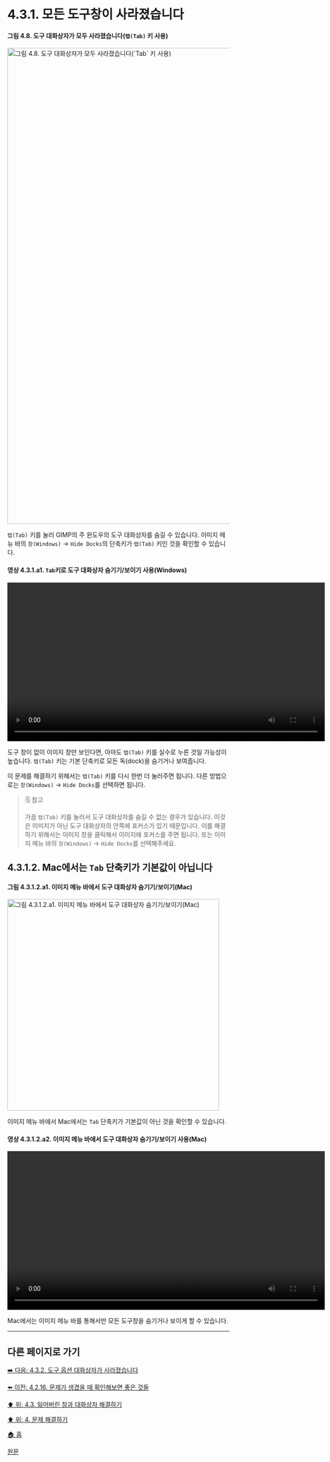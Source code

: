 # 4.3.1. 모든 도구창이 사라졌습니다

#### 그림 4.8. 도구 대화상자가 모두 사라졌습니다(`탭(Tab)` 키 사용)
<img width="1080" alt="그림 4.8. 도구 대화상자가 모두 사라졌습니다(`Tab` 키 사용)" environment="MacOS:Sonoma 14.2.1 GIMP 2.10.36" src="https://github.com/wonder13662/gimp/assets/15767104/af27b474-3b78-4609-98b0-b3b89530280f">

`탭(Tab)` 키를 눌러 GIMP의 주 윈도우의 도구 대화상자를 숨길 수 있습니다. 이미지 메뉴 바의 `창(Windows)` → `Hide Docks`의 단축키가 `탭(Tab)` 키인 것을 확인할 수 있습니다.

#### 영상 4.3.1.a1. `Tab`키로 도구 대화상자 숨기기/보이기 사용(Windows)
<video controls="controls" width="720" environment="MacOS:Sonoma 14.2.1 GIMP 2.10.36" src="https://github.com/wonder13662/gimp/assets/15767104/cb3e7385-20be-49ba-b5ce-33746c2b0ab0"></video>

도구 창이 없이 이미지 창만 보인다면, 아마도 `탭(Tab)` 키를 실수로 누른 것일 가능성이 높습니다. `탭(Tab)` 키는 기본 단축키로 모든 독(dock)을 숨기거나 보여줍니다.

이 문제를 해결하기 위해서는 `탭(Tab)` 키를 다시 한번 더 눌러주면 됩니다. 다른 방법으로는 `창(Windows)` → `Hide Docks`를 선택하면 됩니다.

> 🗒️ 참고
>
> 가끔 `탭(Tab)` 키를 눌러서 도구 대화상자를 숨길 수 없는 경우가 있습니다. 이것은 이미지가 아닌 도구 대화상자의 안쪽에 포커스가 있기 때문입니다. 이를 해결하기 위해서는 이미지 창을 클릭해서 이미지에 포커스를 주면 됩니다. 또는 이미지 메뉴 바의 `창(Windows)` → `Hide Docks`를 선택해주세요.

## 4.3.1.2. Mac에서는 `Tab` 단축키가 기본값이 아닙니다

#### 그림 4.3.1.2.a1. 이미지 메뉴 바에서 도구 대화상자 숨기기/보이기(Mac)
<img width="480" alt="그림 4.3.1.2.a1. 이미지 메뉴 바에서 도구 대화상자 숨기기/보이기(Mac)" environment="MacOS:Sonoma 14.2.1 GIMP 2.10.36" src="https://github.com/wonder13662/gimp/assets/15767104/cbade3f2-91cb-4526-9583-c95652a76e92">

이미지 메뉴 바에서 Mac에서는 `Tab` 단축키가 기본값이 아닌 것을 확인할 수 있습니다.

#### 영상 4.3.1.2.a2. 이미지 메뉴 바에서 도구 대화상자 숨기기/보이기 사용(Mac)
<video controls="controls" width="720" environment="MacOS:Sonoma 14.2.1 GIMP 2.10.36" src=""></video>

Mac에서는 이미지 메뉴 바를 통해서만 모든 도구창을 숨기거나 보이게 할 수 있습니다.

***

## 다른 페이지로 가기

[➡️ 다음: 4.3.2. 도구 옵션 대화상자가 사라졌습니다](./04-03-02-tool-options-dialog-is-missing.md)

[⬅️ 이전: 4.2.16. 문제가 생겼을 때 확인해보면 좋은 것들](./04-02-16-general-guidelines-on-what-to-check-if-you-are-stuck.md)

[⬆️ 위: 4.3. 잃어버린 창과 대화상자 해결하기](./04-03-00-how-to-fix-missing-windows-and-dialogs.md)

[⬆️ 위: 4. 문제 해결하기](./04-00-what-to-do-if-you-are-stuck.md)

[🏠 홈](./00-home.md)

[원문](https://docs.gimp.org/2.10/ko/gimp-using-getting-unstuck-gui.html)
